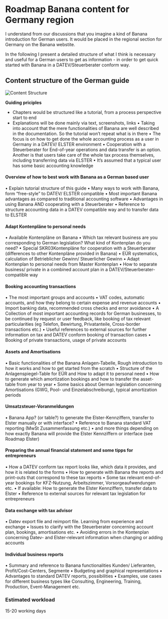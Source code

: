 # Roadmap Banana content for Germany region

I understand from our discussions that you imagine a kind of Banana introduction for German users. It would be placed in the regional section for Germany on the Banana webstite.

In the following I present a detailed structure of what I think is necessary and useful for a German users to get as information - in order to get quick started with Banana in a DATEV/Steuerberater conform way. 

## Content structure of the German guide


![Content Structure](https://github.com/RobertUlb/Germany/blob/patch-1/E%C3%9CRDossier/3_Guide%20for%20German%20users/Chart_content%20structure.png "Chart")

**Guiding priciples**  
*	Chapters would be structured like a tutorial, from a process perspective start to end
* Explanations will be done mainly via text, screenshots, links
•	Taking into account that the mere functionalities of Banana are well described in the documentation. So the tutorial won’t repeat what is in there
•	The focus is on how to get done the whole accounting process as a user in Germany in a DATEV/ ELSTER environment
•	Cooperation with a Steuerberater for End-of-year operations and data transfer is an option. Another is that users take care of the whole tax process themselves, including transferring data via ELSTER
•	It’s assumed that a typical user has some basic accounting knowledge



#### Overview of how to best work with Banana as a German based user

•	Explain tutorial structure of this guide
•	Many ways to work with Banana, form “free-style” to DATEV/ ELSTER compatible
•	Most important Banana advantages as compared to traditional accounting software
•	Advantages in using Banana AND cooperating with a Steuerberater
•	Reference to structure accounting data in a DATEV compatible way and to transfer data to ELSTER 


#### Adapt Kontenpläne to personal needs

•	Available Kontenpläne on Banana
•	Which tax relevant business are you corresponding to German legislation? What kind of Kontenplan do you need?
•	Special SKR03Kontenpläne for cooperation with a Steuerberater (differences to other Kontenpläne provided in Banana)
•	EÜR systematics, calculation of Betrieblicher Gewinn/ Steuerlicher Gewinn
•	Adapt Kontenplan to personal needs from Master Kontenplan
•	How to separate business/ private in a combined account plan in a DATEV/Steuerberater-compatible way


#### Booking accounting transactions

•	The most important groups and accounts
•	VAT codes, automatic accounts, and how they belong to certain expense and revenue accounts
•	Import banking data, recommended cross checks and error avoidance
•	A Collection of most important accounting records for German businesses, to be continued by request or user feedback, like booking of tax relevant particularities (eg Telefon, Bewirtung, Privatanteile, Cross-border transactions etc.)
•	Useful references to external sources for further information on tax and DATEV conform booking of transaction cases
•	Booking of private transactions, usage of private accounts


#### Assets and Amortisations

•	Basic functionalities of the Banana Anlagen-Tabelle, Rough introduction to how it works and how to get started from the scratch
•	Structure of the Anlagenspiegel-Table for EÜR and How to adapt it to personal need
•	How to generate which amortization bookings and how to transfer the asset-table from year to year
•	Some basics about German legislation concerning Amortisations (GWG, Pool- und Einzelabschreibung), typical amortization periods


#### Umsatzsteuer-Voranmeldungen

•	Banana App? (or table?) to generate the Elster-Kennziffern, transfer to Elster manually or with interface?
•	Reference to Banana standard VAT reporting (MwSt Zusammenfassung etc.)
•	and more things depending on how exactly Banana will provide the Elster Kennziffern or interface (see Roadmap Elster)


#### Preparing the annual financial statement and some tipps for entrepreneurs

•	How a DATEV conform tax report looks like, which data it provides, and how it is related to the forms
•	How to generate with Banana the reports and print-outs that correspond to these tax reports
•	Some tax relevant end-of-year bookings for KFZ-Nutzung, Arbeitszimmer, Vorsorgeaufwendungen etc.
•	If available: How to generate the Elster Kennziffern, transfer data to Elster
•	Reference to external sources for relevant tax legislation for entrepreneurs


#### Data exchange with tax advisor

•	Datev export file and reimport file. Learning from experience and exchange
•	Issues to clarify with the Steuerberater concerning account plan, bookings, amortisations etc.
•	Avoiding errors in the Kontenplan concerning Datev- and Elster-relevant information when changing or adding accounts


#### Individual business reports

•	Summary and reference to Banana functionalities Kunden/ Lieferanten, Profit/Cost-Centers, Segmente
•	Budgeting and graphical representations
•	Advantages to standard DATEV reports, possibilities
•	Examples, use cases for different business types like Consulting, Engineering, Training, Production, Event-Management etc.



### Estimated workload

15-20 working days



